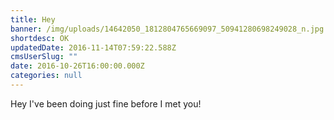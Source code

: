 ```yaml
---
title: Hey
banner: /img/uploads/14642050_1812804765669097_50941280698249028_n.jpg
shortdesc: OK
updatedDate: 2016-11-14T07:59:22.588Z
cmsUserSlug: ""
date: 2016-10-26T16:00:00.000Z
categories: null
---
```


Hey I've been doing just fine before I met you!
